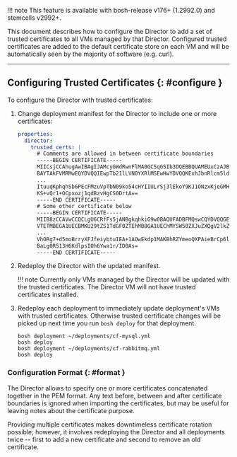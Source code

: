!!! note
    This feature is available with bosh-release v176+ (1.2992.0) and stemcells v2992+.

This document describes how to configure the Director to add a set of trusted certificates to all VMs managed by that Director. Configured trusted certificates are added to the default certificate store on each VM and will be automatically seen by the majority of software (e.g. curl).

---
## Configuring Trusted Certificates {: #configure }

To configure the Director with trusted certificates:

1. Change deployment manifest for the Director to include one or more certificates:

    ```yaml
    properties:
      director:
        trusted_certs: |
          # Comments are allowed in between certificate boundaries
          -----BEGIN CERTIFICATE-----
          MIICsjCCAhugAwIBAgIJAMcyGWdRwnFlMA0GCSqGSIb3DQEBBQUAMEUxCzAJBgNV
          BAYTAkFVMRMwEQYDVQQIEwpTb21lLVN0YXRlMSEwHwYDVQQKExhJbnRlcm5ldCBX
          ...
          ItuuqKphqhSb6PEcFMzuVpTbN09ko54cHYIIULrSj3lEkoY9KJ1ONzxKjeGMHrOP
          KS+vQr1+OCpxozj1qdBzvHgCS0DrtA==
          -----END CERTIFICATE-----
          # Some other certificate below
          -----BEGIN CERTIFICATE-----
          MIIB8zCCAVwCCQCLgU6CRfFs5jANBgkqhkiG9w0BAQUFADBFMQswCQYDVQQGEwJB
          VTETMBEGA1UECBMKU29tZS1TdGF0ZTEhMB8GA1UEChMYSW50ZXJuZXQgV2lkZ2l0
          ...
          VhORg7+d5moBrryXFJfeiybtuIEA+1AOwEkdp1MAKBhRZYmeoQXPAieBrCp6l+Ax
          BaLg0R513H6KdlpsIOh6Ywa1r/ID0As=
          -----END CERTIFICATE-----
    ```

1. Redeploy the Director with the updated manifest.

    !!! note
        Currently only VMs managed by the Director will be updated with the trusted certificates. The Director VM will not have trusted certificates installed.

1. Redeploy each deployment to immediately update deployment's VMs with trusted certificates. Otherwise trusted certificate changes will be picked up next time you run `bosh deploy` for that deployment.

    ```shell
    bosh deployment ~/deployments/cf-mysql.yml
    bosh deploy
    bosh deployment ~/deployments/cf-rabbitmq.yml
    bosh deploy
    ```

### Configuration Format {: #format }

The Director allows to specify one or more certificates concatenated together in the PEM format. Any text before, between and after certificate boundaries is ignored when importing the certificates, but may be useful for leaving notes about the certificate purpose.

Providing multiple certificates makes downtimeless certificate rotation possible; however, it involves redeploying the Director and all deployments twice -- first to add a new certificate and second to remove an old certificate.
